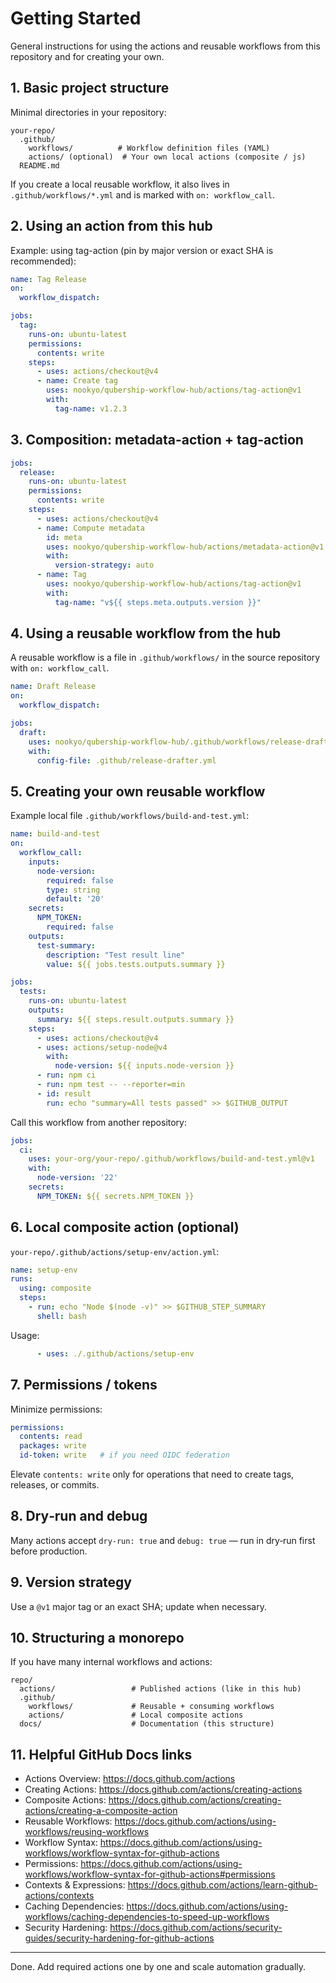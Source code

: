 # Getting Started

General instructions for using the actions and reusable workflows from this repository and for creating your own.

## 1. Basic project structure
Minimal directories in your repository:
```
your-repo/
  .github/
    workflows/          # Workflow definition files (YAML)
    actions/ (optional)  # Your own local actions (composite / js)
  README.md
```

If you create a local reusable workflow, it also lives in `.github/workflows/*.yml` and is marked with `on: workflow_call`.

## 2. Using an action from this hub
Example: using tag-action (pin by major version or exact SHA is recommended):
```yaml
name: Tag Release
on:
  workflow_dispatch:

jobs:
  tag:
    runs-on: ubuntu-latest
    permissions:
      contents: write
    steps:
      - uses: actions/checkout@v4
      - name: Create tag
        uses: nookyo/qubership-workflow-hub/actions/tag-action@v1
        with:
          tag-name: v1.2.3
```

## 3. Composition: metadata-action + tag-action
```yaml
jobs:
  release:
    runs-on: ubuntu-latest
    permissions:
      contents: write
    steps:
      - uses: actions/checkout@v4
      - name: Compute metadata
        id: meta
        uses: nookyo/qubership-workflow-hub/actions/metadata-action@v1
        with:
          version-strategy: auto
      - name: Tag
        uses: nookyo/qubership-workflow-hub/actions/tag-action@v1
        with:
          tag-name: "v${{ steps.meta.outputs.version }}"
```

## 4. Using a reusable workflow from the hub
A reusable workflow is a file in `.github/workflows/` in the source repository with `on: workflow_call`.
```yaml
name: Draft Release
on:
  workflow_dispatch:

jobs:
  draft:
    uses: nookyo/qubership-workflow-hub/.github/workflows/release-drafter.yaml@v1
    with:
      config-file: .github/release-drafter.yml
```

## 5. Creating your own reusable workflow
Example local file `.github/workflows/build-and-test.yml`:
```yaml
name: build-and-test
on:
  workflow_call:
    inputs:
      node-version:
        required: false
        type: string
        default: '20'
    secrets:
      NPM_TOKEN:
        required: false
    outputs:
      test-summary:
        description: "Test result line"
        value: ${{ jobs.tests.outputs.summary }}

jobs:
  tests:
    runs-on: ubuntu-latest
    outputs:
      summary: ${{ steps.result.outputs.summary }}
    steps:
      - uses: actions/checkout@v4
      - uses: actions/setup-node@v4
        with:
          node-version: ${{ inputs.node-version }}
      - run: npm ci
      - run: npm test -- --reporter=min
      - id: result
        run: echo "summary=All tests passed" >> $GITHUB_OUTPUT
```
Call this workflow from another repository:
```yaml
jobs:
  ci:
    uses: your-org/your-repo/.github/workflows/build-and-test.yml@v1
    with:
      node-version: '22'
    secrets:
      NPM_TOKEN: ${{ secrets.NPM_TOKEN }}
```

## 6. Local composite action (optional)
`your-repo/.github/actions/setup-env/action.yml`:
```yaml
name: setup-env
runs:
  using: composite
  steps:
    - run: echo "Node $(node -v)" >> $GITHUB_STEP_SUMMARY
      shell: bash
```
Usage:
```yaml
      - uses: ./.github/actions/setup-env
```

## 7. Permissions / tokens
Minimize permissions:
```yaml
permissions:
  contents: read
  packages: write
  id-token: write   # if you need OIDC federation
```
Elevate `contents: write` only for operations that need to create tags, releases, or commits.

## 8. Dry‑run and debug
Many actions accept `dry-run: true` and `debug: true` — run in dry‑run first before production.

## 9. Version strategy
Use a `@v1` major tag or an exact SHA; update when necessary.

## 10. Structuring a monorepo
If you have many internal workflows and actions:
```
repo/
  actions/                 # Published actions (like in this hub)
  .github/
    workflows/             # Reusable + consuming workflows
    actions/               # Local composite actions
  docs/                    # Documentation (this structure)
```

## 11. Helpful GitHub Docs links
- Actions Overview: https://docs.github.com/actions
- Creating Actions: https://docs.github.com/actions/creating-actions
- Composite Actions: https://docs.github.com/actions/creating-actions/creating-a-composite-action
- Reusable Workflows: https://docs.github.com/actions/using-workflows/reusing-workflows
- Workflow Syntax: https://docs.github.com/actions/using-workflows/workflow-syntax-for-github-actions
- Permissions: https://docs.github.com/actions/using-workflows/workflow-syntax-for-github-actions#permissions
- Contexts & Expressions: https://docs.github.com/actions/learn-github-actions/contexts
- Caching Dependencies: https://docs.github.com/actions/using-workflows/caching-dependencies-to-speed-up-workflows
- Security Hardening: https://docs.github.com/actions/security-guides/security-hardening-for-github-actions

---
Done. Add required actions one by one and scale automation gradually.

